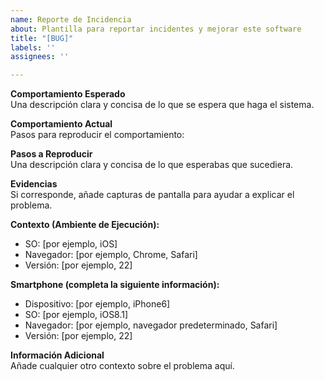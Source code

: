 ```yaml
---
name: Reporte de Incidencia
about: Plantilla para reportar incidentes y mejorar este software
title: "[BUG]"
labels: ''
assignees: ''

---
```


**Comportamiento Esperado**  
Una descripción clara y concisa de lo que se espera que haga el sistema.

**Comportamiento Actual**  
Pasos para reproducir el comportamiento:  

**Pasos a Reproducir**  
Una descripción clara y concisa de lo que esperabas que sucediera.

**Evidencias**  
Si corresponde, añade capturas de pantalla para ayudar a explicar el problema.

**Contexto (Ambiente de Ejecución):**  
- SO: [por ejemplo, iOS]  
- Navegador: [por ejemplo, Chrome, Safari]  
- Versión: [por ejemplo, 22]  

**Smartphone (completa la siguiente información):**  
- Dispositivo: [por ejemplo, iPhone6]  
- SO: [por ejemplo, iOS8.1]  
- Navegador: [por ejemplo, navegador predeterminado, Safari]  
- Versión: [por ejemplo, 22]  

**Información Adicional**  
Añade cualquier otro contexto sobre el problema aquí.
